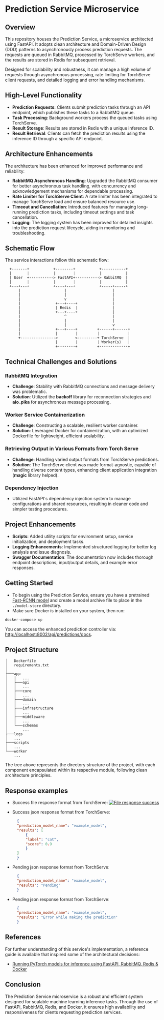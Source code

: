 # Prediction Service Microservice

## Overview

This repository houses the Prediction Service, a microservice architected using FastAPI. It adopts clean architecture and Domain-Driven Design (DDD) patterns to asynchronously process prediction requests. The requests are queued in RabbitMQ, processed by TorchServe workers, and the results are stored in Redis for subsequent retrieval.

Designed for scalability and robustness, it can manage a high volume of requests through asynchronous processing, rate limiting for TorchServe client requests, and detailed logging and error handling mechanisms.

## High-Level Functionality

- **Prediction Requests**: Clients submit prediction tasks through an API endpoint, which publishes these tasks to a RabbitMQ queue.
- **Task Processing**: Background workers process the queued tasks using TorchServe.
- **Result Storage**: Results are stored in Redis with a unique inference ID.
- **Result Retrieval**: Clients can fetch the prediction results using the inference ID through a specific API endpoint.

## Architecture Enhancements

The architecture has been enhanced for improved performance and reliability:

- **RabbitMQ Asynchronous Handling**: Upgraded the RabbitMQ consumer for better asynchronous task handling, with concurrency and acknowledgement mechanisms for dependable processing.
- **Rate Limiter for TorchServe Client**: A rate limiter has been integrated to manage TorchServe load and ensure balanced resource use.
- **Timeout and Cancellation**: Introduced features for managing long-running prediction tasks, including timeout settings and task cancellation.
- **Logging**: The logging system has been improved for detailed insights into the prediction request lifecycle, aiding in monitoring and troubleshooting.

## Schematic Flow

The service interactions follow this schematic flow:

```plaintext
  +-------+           +--------+           +-----------+
  |       |           |        |           |           |
  | User  +-----------> FastAPI+-----------> RabbitMQ  |
  |       |           |        |           |           |
  +---+---+           +----+---+           +-----+-----+
      |                    |                     |
      |                    |                     |
      |                    v                     |
      |                +---+----+                |
      |                | Redis  |                |
      |                +---+----+                |
      |                    ^                     |
      |                    |                     |
      |                    |                     v
      |                +---+----+         +------+------+
      |                |        |         |             |
      +---------------->        <---------+ TorchServe  |
                       |        |         | Worker(s)   |
                       +--------+         +-------------+
  ```

## Technical Challenges and Solutions

### RabbitMQ Integration

- **Challenge**: Stability with RabbitMQ connections and message delivery was problematic.
- **Solution**: Utilized the **backoff** library for reconnection strategies and **aio_pika** for asynchronous message processing.

### Worker Service Containerization

- **Challenge**: Constructing a scalable, resilient worker container.
- **Solution**: Leveraged Docker for containerization, with an optimized Dockerfile for lightweight, efficient scalability.

### Retrieving Output in Various Formats from Torch Serve

- **Challenge**: Handling varied output formats from TorchServe predictions.
- **Solution**: The TorchServe client was made format-agnostic, capable of handling diverse content types, enhancing client application integration (**magic** library helped).

### Dependency Injection

- Utilized FastAPI's dependency injection system to manage configurations and shared resources, resulting in cleaner code and simpler testing procedures.

## Project Enhancements

- **Scripts**: Added utility scripts for environment setup, service initialization, and deployment tasks.
- **Logging Enhancements**:  Implemented structured logging for better log analysis and issue diagnosis.
- **Swagger Documentation**: The documentation now includes thorough endpoint descriptions, input/output details, and example error responses.

## Getting Started

- To begin using the Prediction Service, ensure you have a pretrained [Fast-RCNN model](https://github.com/pytorch/serve/tree/master/examples/object_detector/fast-rcnn) and create a model archive file to place in the `./model-store` directory.
- Make sure Docker is installed on your system, then run:

```sh
docker-compose up
```

You can access the enhanced prediction controller via: <http://localhost:8002/api/predictions/docs>.

## Project Structure

```
│   Dockerfile
│   requirements.txt
│
├───app
│   │   ...
│   ├───api
│   │   ...
│   ├───core
│   │   ...
│   ├───domain
│   │   ...
│   ├───infrastructure
│   │   ...
│   ├───middleware
│   │   ...
│   └───schemas
│       ...
├───logs
│   ...
├───scripts
│   ...
└───worker
    ...
```

The tree above represents the directory structure of the project, with each component encapsulated within its respective module, following clean architecture principles.

## Response examples

- Success file response format from TorchServe:
[![File response success](image.png)](https://i.ibb.co/hWZ1QVM/image.png)

- Success json response format from TorchServe:
  ```json
    {
    "prediction_model_name": "example_model",
    "results": [
        {
        "label": "cat",
        "score": 0.9
        }
    ]
    }
  ```

- Pending json response format from TorchServe:
  ```json
    {
    "prediction_model_name": "example_model",
    "results": "Pending"
    }
  ```

- Pending json response format from TorchServe:
  ```json
    {
    "prediction_model_name": "example_model",
    "results": "Error while making the prediction"
    }
  ```

## References

For further understanding of this service's implementation, a reference guide is available that inspired some of the architectural decisions:

- [Running PyTorch models for inference using FastAPI, RabbitMQ, Redis & Docker](https://www.auroria.io/running-pytorch-models-for-inference-using-fastapi-rabbitmq-redis-docker/)

## Conclusion

The Prediction Service microservice is a robust and efficient system designed for scalable machine learning inference tasks. Through the use of FastAPI, RabbitMQ, Redis, and Docker, it ensures high availability and responsiveness for clients requesting prediction services.